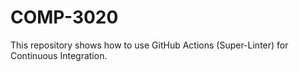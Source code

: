 # COMP-3020
 
This repository shows how to use GitHub Actions (Super-Linter) for Continuous Integration.
